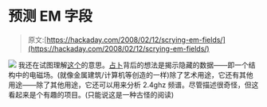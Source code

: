 # 预测 EM 字段

> 原文:[https://hackaday.com/2008/02/12/scrying-em-fields/](https://hackaday.com/2008/02/12/scrying-em-fields/)

![](../Images/db3f7157f4c68aea71544208b4df372a.png)
我还在试图理解[这个](http://1010.co.uk/scrying_tech_notes.html)的意思。[占卜](http://scrying.org/doku.php)背后的想法是揭示隐藏的数据——即一个结构中的电磁场。(就像金属建筑/计算机等创造的一样)除了艺术用途，它还有其他用途——除了其他用途，它还可以用来分析 2.4ghz 频谱。尽管描述很奇怪，但这看起来是个有趣的项目。(只能说这是一种古怪的阅读)